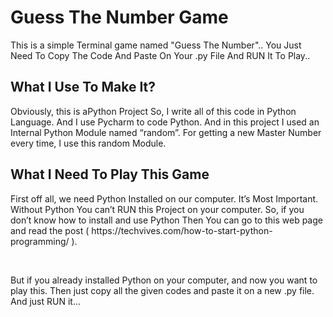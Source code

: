 <h1>Guess The Number Game</h1>
<p>This is a simple Terminal game named "Guess The Number".. You Just Need To Copy The Code And Paste On Your .py File And RUN It To Play..</p>

<h2>What I Use To Make It?</h2>
<p>Obviously, this is aPython Project So, I write all of this code in Python Language. And I use Pycharm to code Python. And in this project I used an Internal Python Module named “random”. For getting a new Master Number every time, I use this random Module. 
</p>

<h2>What I Need To Play This Game</h2>
<p>First off all, we need Python Installed on our computer. It’s Most Important. Without Python You can’t RUN this Project on your computer. So, if you don’t know how to install and use Python Then You can go to this web page and read the post ( https://techvives.com/how-to-start-python-programming/ ).</p> <br>
<p>But if you already installed Python on your computer, and now you want to play this. Then just copy all the given codes and paste it on a new .py file. And just RUN it...</p>
